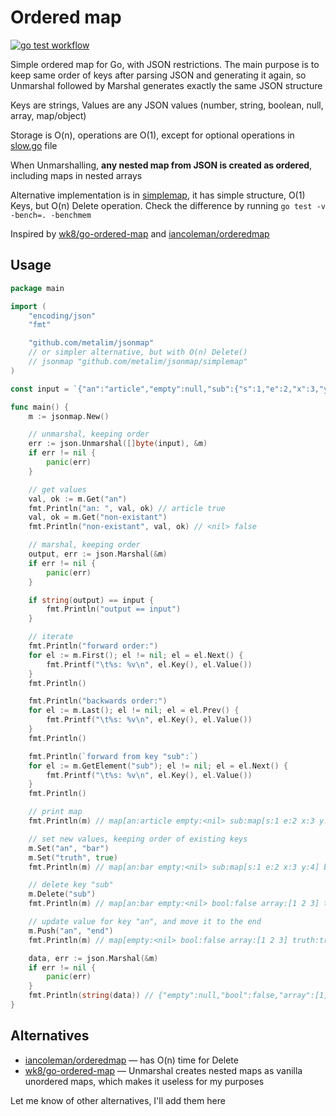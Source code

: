 # Ordered map

[![go test workflow](https://github.com/metalim/jsonmap/actions/workflows/gotest.yml/badge.svg)](https://github.com/metalim/jsonmap/actions/workflows/gotest.yml)

Simple ordered map for Go, with JSON restrictions. The main purpose is to keep same order of keys after parsing JSON and generating it again, so Unmarshal followed by Marshal generates exactly the same JSON structure

Keys are strings, Values are any JSON values (number, string, boolean, null, array, map/object)

Storage is O(n), operations are O(1), except for optional operations in [slow.go](slow.go) file

When Unmarshalling, **any nested map from JSON is created as ordered**, including maps in nested arrays

Alternative implementation is in [simplemap](simplemap), it has simple structure, O(1) Keys, but O(n) Delete operation. Check the difference by running `go test -v -bench=. -benchmem`

Inspired by [wk8/go-ordered-map](https://github.com/wk8/go-ordered-map) and [iancoleman/orderedmap](https://github.com/iancoleman/orderedmap)

## Usage

```go
package main

import (
	"encoding/json"
	"fmt"

	"github.com/metalim/jsonmap"
	// or simpler alternative, but with O(n) Delete()
	// jsonmap "github.com/metalim/jsonmap/simplemap"
)

const input = `{"an":"article","empty":null,"sub":{"s":1,"e":2,"x":3,"y":4},"bool":false,"array":[1,2,3]}`

func main() {
	m := jsonmap.New()

	// unmarshal, keeping order
	err := json.Unmarshal([]byte(input), &m)
	if err != nil {
		panic(err)
	}

	// get values
	val, ok := m.Get("an")
	fmt.Println("an: ", val, ok) // article true
	val, ok = m.Get("non-existant")
	fmt.Println("non-existant", val, ok) // <nil> false

	// marshal, keeping order
	output, err := json.Marshal(&m)
	if err != nil {
		panic(err)
	}

	if string(output) == input {
		fmt.Println("output == input")
	}

	// iterate
	fmt.Println("forward order:")
	for el := m.First(); el != nil; el = el.Next() {
		fmt.Printf("\t%s: %v\n", el.Key(), el.Value())
	}
	fmt.Println()

	fmt.Println("backwards order:")
	for el := m.Last(); el != nil; el = el.Prev() {
		fmt.Printf("\t%s: %v\n", el.Key(), el.Value())
	}
	fmt.Println()

	fmt.Println(`forward from key "sub":`)
	for el := m.GetElement("sub"); el != nil; el = el.Next() {
		fmt.Printf("\t%s: %v\n", el.Key(), el.Value())
	}
	fmt.Println()

	// print map
	fmt.Println(m) // map[an:article empty:<nil> sub:map[s:1 e:2 x:3 y:4] bool:false array:[1 2 3]]

	// set new values, keeping order of existing keys
	m.Set("an", "bar")
	m.Set("truth", true)
	fmt.Println(m) // map[an:bar empty:<nil> sub:map[s:1 e:2 x:3 y:4] bool:false array:[1 2 3] truth:true]

	// delete key "sub"
	m.Delete("sub")
	fmt.Println(m) // map[an:bar empty:<nil> bool:false array:[1 2 3] truth:true]

	// update value for key "an", and move it to the end
	m.Push("an", "end")
	fmt.Println(m) // map[empty:<nil> bool:false array:[1 2 3] truth:true an:end]

	data, err := json.Marshal(&m)
	if err != nil {
		panic(err)
	}
	fmt.Println(string(data)) // {"empty":null,"bool":false,"array":[1,2,3],"truth":true,"an":"end"}
}

```

## Alternatives

* [iancoleman/orderedmap](https://github.com/iancoleman/orderedmap) — has O(n) time for Delete
* [wk8/go-ordered-map](https://github.com/wk8/go-ordered-map) — Unmarshal creates nested maps as vanilla unordered maps, which makes it useless for my purposes

Let me know of other alternatives, I'll add them here
